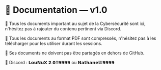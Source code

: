 # 📃 Documentation — v1.0

🔴 Tous les documents important au sujet de la Cybersécurité sont ici, n'hésitez pas à rajouter du contenu pertinent via Discord.

🔴 Tous les documents au format PDF sont compressés, n'hésitez pas à les télécharger pour les utiliser durant les sessions.

🚫 Ses documents ne doivent pas être partagés en dehors de GitHub.

💬 Discord : 𝗟𝗼𝘂𝗡𝘂𝗫 𝟮.𝟬#𝟵𝟵𝟵𝟵 ou 𝗡𝗮𝘁𝗵𝗮𝗻𝗲𝗹#𝟵𝟵𝟵𝟵
